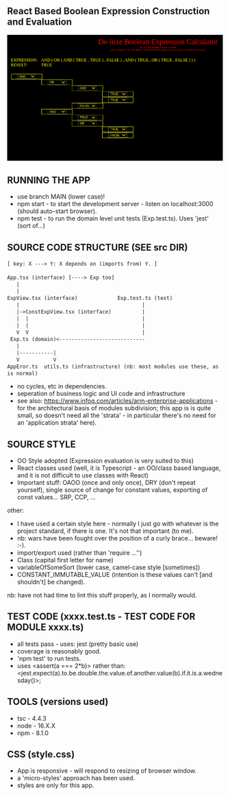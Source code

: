 ## React Based Boolean Expression Construction and Evaluation

![boolean expressions in react...](Images/exp.png)

## RUNNING THE APP
* use branch MAIN (lower case)!
* npm start - to start the development server - listen on localhost:3000 (should auto-start browser).
* npm test - to run the domain level unit tests (Exp.test.ts). Uses 'jest' (sort of...)

## SOURCE CODE STRUCTURE (SEE src DIR)

```
[ key: X ---> Y: X depends on (imports from) Y. ]

App.tsx (interface) [----> Exp too]
   |  
   |
ExpView.tsx (interface)             Exp.test.ts (test)
   |                                        |
   |->ConstExpView.tsx (interface)          |
   |  |                                     |
   |  |                                     | 
   V  V                                     | 
 Exp.ts (domain)<----------------------------
   |
   |-----------|
   V           V
AppEror.ts  utils.ts (infrastructure) (nb: most modules use these, as is normal)
```

* no cycles, etc in dependencies.
* seperation of business logic and UI code and infrastructure
* see also: https://www.infoq.com/articles/arm-enterprise-applications - for the architectural basis of modules subdivision;
  this app is is quite small, so doesn't need all the 'strata' - in particular there's no need for an 'application strata' here).

## SOURCE STYLE

* OO Style adopted (Expression evaluation is very suited to this)
* React classes used (well, it is Typescript - an OO/class based language, and it is not difficult to use classes with React)
* Important stuff: OAOO (once and only once), DRY (don't repeat yourself), single source of change for constant values, exporting of const values... SRP, CCP, ...

other:
* I have used a certain style here - normally I just go with whatever is the project standard, if there is one. It's not that important (to me).
* nb: wars have been fought over the position of a curly brace... beware! :-).
* import/export used (rather than 'require ...'')
* Class (capital first letter for name)
* variableOfSomeSort (lower case, camel-case style [sometimes])
* CONSTANT_IMMUTABLE_VALUE (intention is these values can't [and shouldn't] be changed).

nb: have not had time to lint this stuff properly, as I normally would.

## TEST CODE (xxxx.test.ts - TEST CODE FOR MODULE xxxx.ts)

* all tests pass - uses: jest (pretty basic use)
* coverage is reasonably good.
* 'npm test' to run tests.
* uses <assert(a === 2*b)> rather than: <jest.expect(a).to.be.double.the.value.of.another.value(b).if.it.is.a.wednesday()>; 


## TOOLS (versions used)
* tsc - 4.4.3
* node - 16.X.X
* npm - 8.1.0

## CSS (style.css)

* App is responsive - will respond to resizing of browser window.
* a 'micro-styles' approach has been used.
* styles are only for this app.